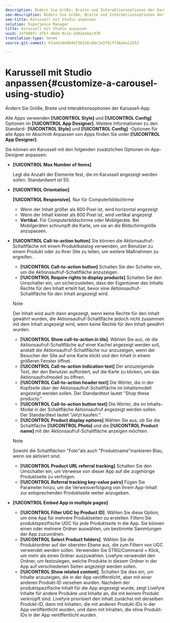```yaml
---
description: Ändern Sie Größe, Breite und Interaktionsoptionen der Karussell-App.
seo-description: Ändern Sie Größe, Breite und Interaktionsoptionen der Karussell-App.
seo-title: Karussell mit Studio anpassen
solution: Experience Manager
title: Karussell mit Studio anpassen
uuid: 24f080fc-37bf-40d4-8c1a-a502ee8ac978
translation-type: tm+mt
source-git-commit: 67aeb3de964473b326c88c3a3f81ff48a6a12652

---
```



# Karussell mit Studio anpassen{#customize-a-carousel-using-studio}

Ändern Sie Größe, Breite und Interaktionsoptionen der Karussell-App.

Alle Apps verwenden **[!UICONTROL Style]** und **[!UICONTROL Config]** Optionen im **[!UICONTROL App Designer]**. Weitere Informationen zu den Standard- **[!UICONTROL Style]** und **[!UICONTROL Config]** -Optionen für alle Apps im Abschnitt Anpassen von Apps finden Sie unter **[!UICONTROL App Designer]**.

Sie können ein Karussell mit den folgenden zusätzlichen Optionen im App-Designer anpassen:

* **[!UICONTROL Max Number of Items]**

   Legt die Anzahl der Elemente fest, die im Karussell angezeigt werden sollen. Standardwert ist 50.

* **[!UICONTROL Orientation]**

   **[!UICONTROL Responsive]**. Nur für Computerbildschirme

   * Wenn der Inhalt größer als 600 Pixel ist, wird horizontal angezeigt
   * Wenn der Inhalt kleiner als 600 Pixel ist, wird vertikal angezeigt
   * **Vertikal.** Für Computerbildschirme oder Mobilgeräte. Bei Mobilgeräten schrumpft die Karte, um sie an die Bildschirmgröße anzupassen.

* **[!UICONTROL Call-to-action button]** Sie können die Aktionsaufruf-Schaltfläche mit einem Produktkatalog verwenden, um Benutzer zu einem Produkt oder zu Ihrer Site zu leiten, um weitere Maßnahmen zu ergreifen.

   * **[!UICONTROL Call-to-action button]** Schalten Sie den Schalter ein, um die Aktionsaufruf-Schaltfläche anzuzeigen.
   * **[!UICONTROL Require rights to display products]** Schalten Sie den Umschalter ein, um sicherzustellen, dass der Eigentümer des Inhalts Rechte für den Inhalt erteilt hat, bevor eine Aktionsaufruf-Schaltfläche für den Inhalt angezeigt wird.
   >[!NOTE]
   >
   >Der Inhalt wird auch dann angezeigt, wenn keine Rechte für den Inhalt gewährt wurden, die Aktionsaufruf-Schaltfläche jedoch nicht zusammen mit dem Inhalt angezeigt wird, wenn keine Rechte für den Inhalt gewährt wurden.

   * **[!UICONTROL Show call-to-action in tile]**. Wählen Sie aus, ob die Aktionsaufruf-Schaltfläche auf einer Kachel angezeigt werden soll, anstatt die Aktionsaufruf-Schaltfläche nur anzuzeigen, wenn der Besucher der Site auf eine Karte klickt und den Inhalt in einem größeren Fenster öffnet.
   * **[!UICONTROL Call-to-action indication text]** Der anzuzeigende Text, der den Benutzer auffordert, auf die Karte zu klicken, um das Aktionsaufrufmodell zu öffnen.
   * **[!UICONTROL Call-to-action header text]** Die Wörter, die in der Kopfzeile über der Aktionsaufruf-Schaltfläche im Inhaltsmodell angezeigt werden sollen. Der Standardtext lautet "Shop these products:".
   * **[!UICONTROL Call-to-action button text]** Die Wörter, die im Inhalts-Modal in der Schaltfläche Aktionsaufruf angezeigt werden sollen. Der Standardtext lautet "Jetzt kaufen:".
   * **[!UICONTROL Product display options]** Wählen Sie aus, ob Sie die Schaltfläche **[!UICONTROL Photo]** und die **[!UICONTROL Product name]** mit der Aktionsaufruf-Schaltfläche anzeigen möchten.
   >[!NOTE]
   >
   >Sowohl die Schaltflächen "Foto"als auch "Produktname"markieren Blau, wenn sie aktiviert sind.

   * **[!UICONTROL Product URL referral tracking]** Schalten Sie den Umschalter ein, um Verweise von dieser App auf die zugehörige Produktseite zu verfolgen.
   * **[!UICONTROL Referral tracking key-value pairs]** Fügen Sie Parameter hinzu, um die Verweisverfolgung von Ihrem App-Inhalt zur entsprechenden Produktseite weiter anzugeben.



* **[!UICONTROL Embed App in multiple pages]**

   * **[!UICONTROL Filter UGC by Product ID]**. Wählen Sie diese Option, um eine App für mehrere Produktseiten zu erstellen. Filtern Sie produktspezifische UGC für jede Produktseite in die App. Sie können einen oder mehrere Ordner auswählen, um bestimmte Sammlungen der App zuzuordnen.
   * **[!UICONTROL Select Product folders]**. Wählen Sie die Produktordner auf der obersten Ebene aus, die zum Filtern von UGC verwendet werden sollen. Verwenden Sie STRG/Command + Klick, um mehr als einen Ordner auszuwählen. Livefyre verwendet den Ordner, um festzulegen, welche Produkte in diesem Ordner in der App auf verschiedenen Seiten angezeigt werden sollen.
   * **[!UICONTROL Show related content]**. Schalten Sie dies ein, um Inhalte anzuzeigen, die in der App veröffentlicht, aber mit einer anderen Produkt-ID versehen wurden. Nachdem der produktspezifische Inhalt für die App angezeigt wurde, zeigt Livefyre Inhalte für andere Produkte und Inhalte an, die mit keinem Produkt verknüpft sind. Livefyre priorisiert den Inhalt zunächst mit derselben Produkt-ID, dann mit Inhalten, die mit anderen Produkt-IDs in der App veröffentlicht wurden, und dann mit Inhalten, die ohne Produkt-IDs in der App veröffentlicht wurden.

